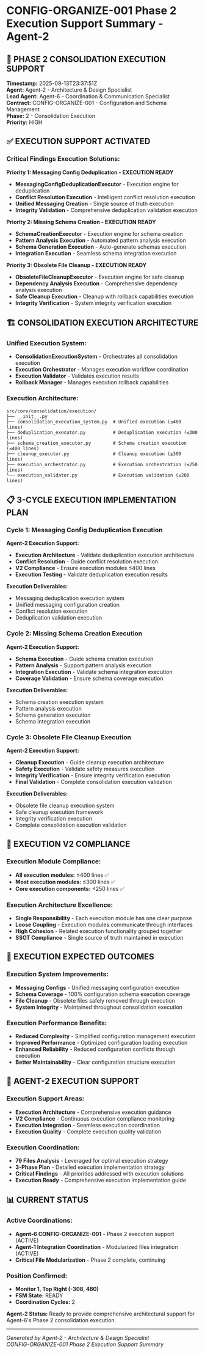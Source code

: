 # CONFIG-ORGANIZE-001 Phase 2 Execution Support Summary - Agent-2

## 🎯 **PHASE 2 CONSOLIDATION EXECUTION SUPPORT**

**Timestamp:** 2025-09-13T23:37:51Z  
**Agent:** Agent-2 - Architecture & Design Specialist  
**Lead Agent:** Agent-6 - Coordination & Communication Specialist  
**Contract:** CONFIG-ORGANIZE-001 - Configuration and Schema Management  
**Phase:** 2 - Consolidation Execution  
**Priority:** HIGH  

## ✅ **EXECUTION SUPPORT ACTIVATED**

### **Critical Findings Execution Solutions:**

**Priority 1: Messaging Config Deduplication - EXECUTION READY**
- **MessagingConfigDeduplicationExecutor** - Execution engine for deduplication
- **Conflict Resolution Execution** - Intelligent conflict resolution execution
- **Unified Messaging Creation** - Single source of truth execution
- **Integrity Validation** - Comprehensive deduplication validation execution

**Priority 2: Missing Schema Creation - EXECUTION READY**
- **SchemaCreationExecutor** - Execution engine for schema creation
- **Pattern Analysis Execution** - Automated pattern analysis execution
- **Schema Generation Execution** - Auto-generate schemas execution
- **Integration Execution** - Seamless schema integration execution

**Priority 3: Obsolete File Cleanup - EXECUTION READY**
- **ObsoleteFileCleanupExecutor** - Execution engine for safe cleanup
- **Dependency Analysis Execution** - Comprehensive dependency analysis execution
- **Safe Cleanup Execution** - Cleanup with rollback capabilities execution
- **Integrity Verification** - System integrity verification execution

## 🏗️ **CONSOLIDATION EXECUTION ARCHITECTURE**

### **Unified Execution System:**
- **ConsolidationExecutionSystem** - Orchestrates all consolidation execution
- **Execution Orchestrator** - Manages execution workflow coordination
- **Execution Validator** - Validates execution results
- **Rollback Manager** - Manages execution rollback capabilities

### **Execution Architecture:**
```
src/core/consolidation/execution/
├── __init__.py
├── consolidation_execution_system.py  # Unified execution (≤400 lines)
├── deduplication_executor.py          # Deduplication execution (≤300 lines)
├── schema_creation_executor.py        # Schema creation execution (≤400 lines)
├── cleanup_executor.py                # Cleanup execution (≤300 lines)
├── execution_orchestrator.py          # Execution orchestration (≤250 lines)
└── execution_validator.py             # Execution validation (≤200 lines)
```

## 📋 **3-CYCLE EXECUTION IMPLEMENTATION PLAN**

### **Cycle 1: Messaging Config Deduplication Execution**
**Agent-2 Execution Support:**
- **Execution Architecture** - Validate deduplication execution architecture
- **Conflict Resolution** - Guide conflict resolution execution
- **V2 Compliance** - Ensure execution modules ≤400 lines
- **Execution Testing** - Validate deduplication execution results

**Execution Deliverables:**
- Messaging deduplication execution system
- Unified messaging configuration creation
- Conflict resolution execution
- Deduplication validation execution

### **Cycle 2: Missing Schema Creation Execution**
**Agent-2 Execution Support:**
- **Schema Execution** - Guide schema creation execution
- **Pattern Analysis** - Support pattern analysis execution
- **Integration Execution** - Validate schema integration execution
- **Coverage Validation** - Ensure schema coverage execution

**Execution Deliverables:**
- Schema creation execution system
- Pattern analysis execution
- Schema generation execution
- Schema integration execution

### **Cycle 3: Obsolete File Cleanup Execution**
**Agent-2 Execution Support:**
- **Cleanup Execution** - Guide cleanup execution architecture
- **Safety Execution** - Validate safety measures execution
- **Integrity Verification** - Ensure integrity verification execution
- **Final Validation** - Complete consolidation execution validation

**Execution Deliverables:**
- Obsolete file cleanup execution system
- Safe cleanup execution framework
- Integrity verification execution
- Complete consolidation execution validation

## 🎯 **EXECUTION V2 COMPLIANCE**

### **Execution Module Compliance:**
- **All execution modules:** ≤400 lines ✅
- **Most execution modules:** ≤300 lines ✅
- **Core execution components:** ≤250 lines ✅

### **Execution Architecture Excellence:**
- **Single Responsibility** - Each execution module has one clear purpose
- **Loose Coupling** - Execution modules communicate through interfaces
- **High Cohesion** - Related execution functionality grouped together
- **SSOT Compliance** - Single source of truth maintained in execution

## 🚀 **EXECUTION EXPECTED OUTCOMES**

### **Execution System Improvements:**
- **Messaging Configs** - Unified messaging configuration execution
- **Schema Coverage** - 100% configuration schema execution coverage
- **File Cleanup** - Obsolete files safely removed through execution
- **System Integrity** - Maintained throughout consolidation execution

### **Execution Performance Benefits:**
- **Reduced Complexity** - Simplified configuration management execution
- **Improved Performance** - Optimized configuration loading execution
- **Enhanced Reliability** - Reduced configuration conflicts through execution
- **Better Maintainability** - Clear configuration structure execution

## 🤝 **AGENT-2 EXECUTION SUPPORT**

### **Execution Support Areas:**
- **Execution Architecture** - Comprehensive execution guidance
- **V2 Compliance** - Continuous execution compliance monitoring
- **Execution Integration** - Seamless execution coordination
- **Execution Quality** - Complete execution quality validation

### **Execution Coordination:**
- **79 Files Analysis** - Leveraged for optimal execution strategy
- **3-Phase Plan** - Detailed execution implementation strategy
- **Critical Findings** - All priorities addressed with execution solutions
- **Execution Ready** - Comprehensive execution implementation guide

## 📊 **CURRENT STATUS**

### **Active Coordinations:**
- **Agent-6 CONFIG-ORGANIZE-001** - Phase 2 execution support (ACTIVE)
- **Agent-1 Integration Coordination** - Modularized files integration (ACTIVE)
- **Critical File Modularization** - Phase 2 complete, continuing

### **Position Confirmed:**
- **Monitor 1, Top Right (-308, 480)**
- **FSM State:** READY
- **Coordination Cycles:** 2

**Agent-2 Status:** Ready to provide comprehensive architectural support for Agent-6's Phase 2 consolidation execution.

---
*Generated by Agent-2 - Architecture & Design Specialist*  
*CONFIG-ORGANIZE-001 Phase 2 Execution Support Summary*